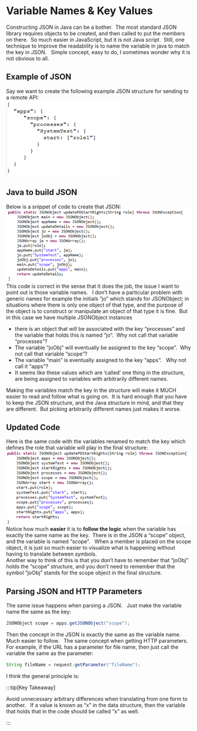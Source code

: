 #  Variable Names & Key Values

Constructing JSON in Java can be a bother.  The most standard JSON library requires objects to be created, and then called to put the members on there.  So much easier in JavaScript, but it is not Java script.  Still, one technique to improve the readability is to name the variable in java to match the key in JSON.   Simple concept, easy to do, I sometimes wonder why it is not obvious to all.

## Example of JSON

Say we want to create the following example JSON structure for sending to a remote API:  
![json2](variables-key-values-img1.png)

## Java to build JSON

Below is a snippet of code to create that JSON:  
![json1](variables-key-values-img2.png)  
This code is correct in the sense that it does the job, the issue I want to point out is those variable names.   I don’t have a particular problem with generic names for example the initials “jo” which stands for JSONObject; in situations where there is only one object of that type, and the purpose of the object is to construct or manipulate an object of that type it is fine.  But in this case we have multiple JSONObject instances

*   there is an object that will be associated with the key “processes” and the variable that holds this is named “jo”.  Why not call that variable “processes”?
*   The variable “joObj” will eventually be assigned to the key “scope”.  Why not call that variable “scope”?
*   The variable “main” is eventually assigned to the key “apps”.   Why not call it “apps”?
*   It seems like these values which are ‘called’ one thing in the structure, are being assigned to variables with arbitrarily different names.

Making the variables match the key in the structure will make it MUCH easier to read and follow what is going on.  It is hard enough that you have to keep the JSON structure, and the Java structure in mind, and that they are different.  But picking arbitrarily different names just makes it worse.

## Updated Code

Here is the same code with the variables renamed to match the key which defines the role that variable will play in the final structure:  
![json3](variables-key-values-img3.png)  
Notice how much **easier** it is to **follow the logic** when the variable has exactly the same name as the key.  There is in the JSON a “scope” object, and the variable is named “scope”.   When a member is placed on the scope object, it is just so much easier to visualize what is happening without having to translate between symbols.  
Another way to think of this is that you don’t have to remember that “joObj” holds the “scope” structure, and you don’t need to remember that the symbol “joObj” stands for the scope object in the final structure.

## Parsing JSON and HTTP Parameters

The same issue happens when parsing a JSON.   Just make the variable name the same as the key:

```java
JSONObject scope = apps.getJSONObject("scope");
```


Then the concept in the JSON is exactly the same as the variable name.  Much easier to follow.   The same concept when getting HTTP parameters.  For example, if the URL has a parameter for file name, then just call the variable the same as the parameter:

```java
String fileName = request.getParameter("fileName");
```


I think the general principle is:

:::tip[Key Takeaway]

Avoid unnecessary arbitrary differences when translating from one form to another.   If a value is known as “x” in the data structure, then the variable that holds that in the code should be called “x” as well.

:::
